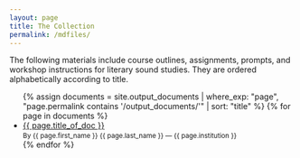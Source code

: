 ```yaml
---
layout: page
title: The Collection
permalink: /mdfiles/
---
```


The following materials include course outlines, assignments, prompts, and workshop instructions for literary sound studies. They are ordered alphabetically according to title. 

<ul>
  {% assign documents = site.output_documents | where_exp: "page", "page.permalink contains '/output_documents/'" | sort: "title" %}
  {% for page in documents %}
    <li>
      <a href="{{ site.baseurl }}{{ page.permalink }}">{{ page.title_of_doc }}</a>
      <br><small>By {{ page.first_name }} {{ page.last_name }} — {{ page.institution }}</small>
    </li>
  {% endfor %}
</ul>
